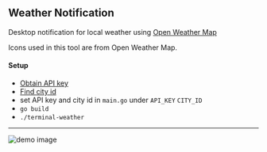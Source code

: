 ## Weather Notification

Desktop notification for local weather using [Open Weather Map](https://openweathermap.org/)

Icons used in this tool are from Open Weather Map.


#### Setup

* [Obtain API key](https://openweathermap.org/api)
* [Find city id](https://openweathermap.org/find)
* set API key and city id in `main.go` under `API_KEY` `CITY_ID`
* `go build`
* `./terminal-weather`

<hr>

![demo image](https://github.com/jean-lucas/terminal-weather/blob/master/demo.png)

